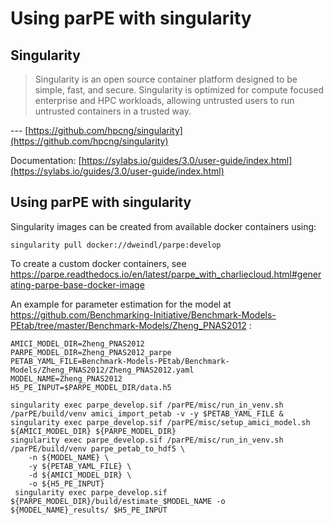 # Using parPE with singularity

## Singularity

> Singularity is an open source container platform designed to be simple, fast,
> and secure. Singularity is optimized for compute focused enterprise and HPC
>workloads, allowing untrusted users to run untrusted containers in a trusted
>way.

--- [https://github.com/hpcng/singularity](https://github.com/hpcng/singularity)

Documentation: [https://sylabs.io/guides/3.0/user-guide/index.html](https://sylabs.io/guides/3.0/user-guide/index.html)


## Using parPE with singularity

Singularity images can be created from available docker containers using:

```
singularity pull docker://dweindl/parpe:develop
```

To create a custom docker containers, see 
https://parpe.readthedocs.io/en/latest/parpe_with_charliecloud.html#generating-parpe-base-docker-image


An example for parameter estimation for the model at https://github.com/Benchmarking-Initiative/Benchmark-Models-PEtab/tree/master/Benchmark-Models/Zheng_PNAS2012 :

```shell
AMICI_MODEL_DIR=Zheng_PNAS2012
PARPE_MODEL_DIR=Zheng_PNAS2012_parpe
PETAB_YAML_FILE=Benchmark-Models-PEtab/Benchmark-Models/Zheng_PNAS2012/Zheng_PNAS2012.yaml
MODEL_NAME=Zheng_PNAS2012
H5_PE_INPUT=$PARPE_MODEL_DIR/data.h5

singularity exec parpe_develop.sif /parPE/misc/run_in_venv.sh /parPE/build/venv amici_import_petab -v -y $PETAB_YAML_FILE &
singularity exec parpe_develop.sif /parPE/misc/setup_amici_model.sh ${AMICI_MODEL_DIR} ${PARPE_MODEL_DIR}
singularity exec parpe_develop.sif /parPE/misc/run_in_venv.sh /parPE/build/venv parpe_petab_to_hdf5 \
    -n ${MODEL_NAME} \
    -y ${PETAB_YAML_FILE} \
    -d ${AMICI_MODEL_DIR} \
    -o ${H5_PE_INPUT}
 singularity exec parpe_develop.sif ${PARPE_MODEL_DIR}/build/estimate_$MODEL_NAME -o ${MODEL_NAME}_results/ $H5_PE_INPUT
```
